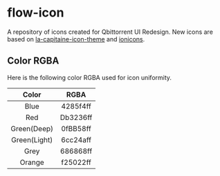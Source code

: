 # flow-icon
A repository of icons created for Qbittorrent UI Redesign. New icons are based on [la-capitaine-icon-theme](https://github.com/keeferrourke/la-capitaine-icon-theme) and [ionicons](https://github.com/ionic-team/ionicons).

## Color RGBA
Here is the following color RGBA used for icon uniformity.

|     Color         |     RGBA         |
|:-----------------:|:----------------:|
|     Blue          |     4285f4ff     |
|     Red           |     Db3236ff     |
|     Green(Deep)   |     0fBB58ff     |
|     Green(Light)  |     6cc24aff     |
|     Grey          |     686868ff     |
|     Orange        |     f25022ff     |


